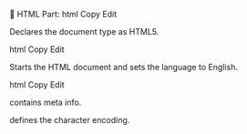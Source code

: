 🔹 HTML Part:
html
Copy
Edit
<!DOCTYPE html>
Declares the document type as HTML5.

html
Copy
Edit
<html lang="en">
Starts the HTML document and sets the language to English.

html
Copy
Edit
<head>
  <meta charset="UTF-8">
  <title>Cookie Example</title>
</head>
<head> contains meta info.

<meta charset="UTF-8"> defines the character encoding.

<title> sets the title that appears in the browser tab.

html
Copy
Edit
<body>
Begins the visible content of the page.

html
Copy
Edit
  <h2>Enter Your Name</h2>
Displays a heading prompting the user to enter their name.

html
Copy
Edit
  <input type="text" id="username" placeholder="Enter name">
Creates a text input field with:

id="username" so JavaScript can access it.

placeholder="Enter name" to show hint text inside the box.

html
Copy
Edit
  <button onclick="setCookie()">Save Name</button>
A button that, when clicked, calls the setCookie() function defined in the script below.

html
Copy
Edit
  <h3 id="greeting"></h3>
An empty <h3> element to display a greeting later using JavaScript.

🔹 JavaScript Part:
html
Copy
Edit
<script>
Starts the JavaScript block.

javascript
Copy
Edit
function setCookie() {
Declares a function setCookie to save the cookie.

javascript
Copy
Edit
  const name = document.getElementById("username").value;
Gets the value entered by the user in the text input box and stores it in the variable name.

javascript
Copy
Edit
  if (name) {
Checks if the user has actually entered something (not blank).

javascript
Copy
Edit
    const d = new Date();
Creates a new Date object representing the current date/time.

javascript
Copy
Edit
    d.setTime(d.getTime() + (7 * 24 * 60 * 60 * 1000));
Sets the time to 7 days in the future (cookie expiration time).

javascript
Copy
Edit
    const expires = "expires=" + d.toUTCString();
Converts the date to a UTC string format that cookies require.

javascript
Copy
Edit
    document.cookie = "username=" + name + ";" + expires + ";path=/";
Creates a cookie:

Name = username

Value = the user's input

Expiration = 7 days

Path = / (whole website)

javascript
Copy
Edit
    alert("Cookie stored successfully!");
Shows a success message to the user.

javascript
Copy
Edit
    showGreeting();
Calls the showGreeting() function to immediately update the greeting on the page.

javascript
Copy
Edit
  } else {
    alert("Please enter a name.");
  }
}
If the input is empty, alert the user to enter a name.

Function to Get Cookie
javascript
Copy
Edit
function getCookie(cname) {
Declares a function to get a cookie by name.

javascript
Copy
Edit
  const name = cname + "=";
Prepares the search string for the cookie name (e.g. "username=").

javascript
Copy
Edit
  const decodedCookie = decodeURIComponent(document.cookie);
Decodes the cookie string (in case it has special characters).

javascript
Copy
Edit
  const ca = decodedCookie.split(';');
Splits all cookies into an array by ; (cookies are stored as key=value; key=value;).

javascript
Copy
Edit
  for (let i = 0; i < ca.length; i++) {
    let c = ca[i].trim();
    if (c.indexOf(name) === 0) {
      return c.substring(name.length, c.length);
    }
  }
Loops through all cookies and finds the one with the matching name.

If found, returns its value.

javascript
Copy
Edit
  return "";
}
If not found, return an empty string.

Function to Show Greeting
javascript
Copy
Edit
function showGreeting() {
  const user = getCookie("username");
  if (user !== "") {
    document.getElementById("greeting").innerText = "Welcome back, " + user + "!";
  }
}
Gets the stored cookie value.

If it's not empty, displays a personalized greeting in the <h3> tag.

Show Greeting on Page Load
javascript
Copy
Edit
window.onload = showGreeting;
When the page loads, it automatically checks for the cookie and shows the greeting.

html
Copy
Edit
</script>
</body>
</html>
Closes the script, body, and HTML document.

